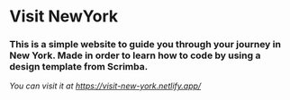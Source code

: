 # Visit NewYork

### This is a simple website to guide you through your journey in New York. Made in order to learn how to code by using a design template from Scrimba.
*You can visit it at https://visit-new-york.netlify.app/*

